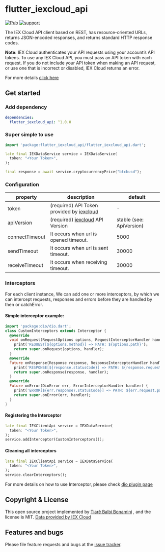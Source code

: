 # flutter_iexcloud_api
[![Pub](https://img.shields.io/pub/v/flutter_iexcloud_api.svg?style=flat-square)](https://pub.dartlang.org/packages/flutter_iexcloud_api)
[![support](https://img.shields.io/badge/platform-flutter%7Cflutter%20web%7Cdart%20vm-ff69b4.svg?style=flat-square)](https://github.com/tiarebalbi/flutter_iexcloud_api)

The IEX Cloud API client based on REST, has resource-oriented URLs, returns JSON-encoded responses, and returns standard HTTP response codes.

**Note:**
IEX Cloud authenticates your API requests using your account’s API tokens. To use any IEX Cloud API, you must pass an API token with each request. If you do not include your API token when making an API request, or use one that is incorrect or disabled, IEX Cloud returns an error.

For more details [click here](https://iexcloud.io/)

## Get started

### Add dependency

```yaml
dependencies:
  flutter_iexcloud_api: ^1.0.0
```

### Super simple to use

```dart
import 'package:flutter_iexcloud_api/flutter_iexcloud_api.dart';

late final IEXDataService service = IEXDataService(
  token: "<Your Token>",
);

final response = await service.cryptocurrencyPrice("btcbusd");
```

### Configuration

property             | description                               | default
---------------------|-------------------------------------------|----------------------------
token                | (required) API Token provided by [iexcloud](https://iexcloud.io/docs/api/#api-versioning) | -
apiVersion           | (required) [iexcloud](https://iexcloud.io/docs/api/#api-versioning) API Version | stable (see: ApiVersion)
connectTimeout       | It occurs when url is opened timeout.    | 5000
sendTimeout          | It occurs when url is sent timeout.      | 30000
receiveTimeout       | It occurs when receiving timeout.        | 30000

### Interceptors

For each client instance, We can add one or more interceptors, by which we can intercept requests, responses and errors before they are handled by then or 
catchError.

#### Simple interceptor example:

```dart
import 'package:dio/dio.dart';
class CustomInterceptors extends Interceptor {
  @override
  void onRequest(RequestOptions options, RequestInterceptorHandler handler) {
    print('REQUEST[${options.method}] => PATH: ${options.path}');
    return super.onRequest(options, handler);
  }
  @override
  Future onResponse(Response response, ResponseInterceptorHandler handler) {
    print('RESPONSE[${response.statusCode}] => PATH: ${response.request?.path}');
    return super.onResponse(response, handler);
  }
  @override
  Future onError(DioError err, ErrorInterceptorHandler handler) {
    print('ERROR[${err.response?.statusCode}] => PATH: ${err.request.path}');
    return super.onError(err, handler);
  }
}
```
#### Registering the Interceptor

```dart
late final IEXClientApi service = IEXDataService(
  token: "<Your Token>",
);
service.addInterceptor(CustomInterceptors());
```
#### Cleaning all interceptors

```dart
late final IEXClientApi service = IEXDataService(
  token: "<Your Token>",
);
service.clearInterceptors();
```

For more details on how to use Interceptor, please check [dio plugin page](https://github.com/flutterchina/dio/blob/master/README.md#interceptors)


## Copyright & License

This open source project implemented by [Tiarê Balbi Bonamini](https://tiarebalbi.com) , and the license is MIT. [Data provided by IEX Cloud](https://iexcloud.io)


## Features and bugs

Please file feature requests and bugs at the [issue tracker][tracker].

[tracker]: https://github.com/tiarebalbi/flutter_iexcloud_api/issues


